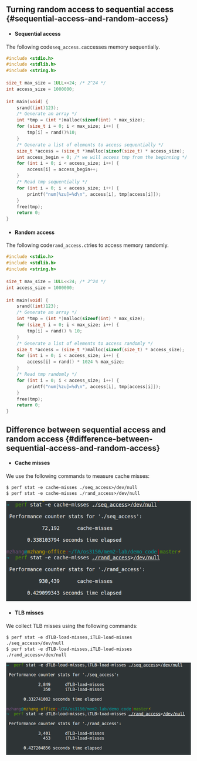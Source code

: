 ## Turning random access to sequential access {#sequential-access-and-random-access}

* #### Sequential access

The following code`seq_access.c`accesses memory sequentially.

```c
#include <stdio.h>
#include <stdlib.h>
#include <string.h>

size_t max_size = 1ULL<<24; /* 2^24 */
int access_size = 1000000;

int main(void) {
    srand((int)123);
    /* Generate an array */
    int *tmp = (int *)malloc(sizeof(int) * max_size);
    for (size_t i = 0; i < max_size; i++) {
        tmp[i] = rand()%10;
    }
    /* Generate a list of elements to access sequentially */
    size_t *access = (size_t *)malloc(sizeof(size_t) * access_size);
    int access_begin = 0; /* we will access tmp from the beginning */
    for (int i = 0; i < access_size; i++) {
        access[i] = access_begin++;
    }
    /* Read tmp sequentially */
    for (int i = 0; i < access_size; i++) {
        printf("num[%zu]=%d\n", access[i], tmp[access[i]]);
    }
    free(tmp);
    return 0;
}
```

* #### Random access

The following code`rand_access.c`tries to access memory randomly.

```c
#include <stdio.h>
#include <stdlib.h>
#include <string.h>

size_t max_size = 1ULL<<24; /* 2^24 */
int access_size = 1000000;

int main(void) {
    srand((int)123);
    /* Generate an array */
    int *tmp = (int *)malloc(sizeof(int) * max_size);
    for (size_t i = 0; i < max_size; i++) {
        tmp[i] = rand() % 10;
    }
    /* Generate a list of elements to access randomly */
    size_t *access = (size_t *)malloc(sizeof(size_t) * access_size);
    for (int i = 0; i < access_size; i++) {
        access[i] = rand() * 1024 % max_size;
    }
    /* Read tmp randomly */
    for (int i = 0; i < access_size; i++) {
        printf("num[%zu]=%d\n", access[i], tmp[access[i]]);
    }
    free(tmp);
    return 0;
}
```

## Difference between sequential access and random access {#difference-between-sequential-access-and-random-access}

* #### Cache misses

We use the following commands to measure cache misses:

```
$ perf stat -e cache-misses ./seq_access>/dev/null
$ perf stat -e cache-misses ./rand_access>/dev/null
```

![](img/img80.png "img80")

* #### TLB misses

We collect TLB misses using the following commands:

```
$ perf stat -e dTLB-load-misses,iTLB-load-misses ./seq_access>/dev/null
$ perf stat -e dTLB-load-misses,iTLB-load-misses ./rand_access>/dev/null
```

![](img/img81.png "img81")

